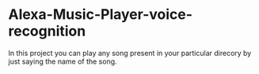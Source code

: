 # Alexa-Music-Player-voice-recognition
In this project you can play any song present in your particular direcory by just saying the name of the song.
